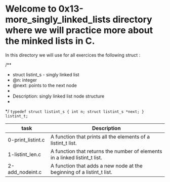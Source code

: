 # Welcome to 0x13-more_singly_linked_lists directory where we will practice more about the minked lists in C.

In this directory we will use for all exercices the following struct : 

/**
 * struct listint_s - singly linked list
 * @n: integer
 * @next: points to the next node
 *
 * Description: singly linked list node structure
 * 
 */
`typedef struct listint_s
{
    int n;
    struct listint_s *next;
} listint_t;`

| task  | Description  |
| ----- | ------------ |
| 0-print_listint.c | A function that prints all the elements of a listint_t list. |
| 1-listint_len.c | A function that returns the number of elements in a linked listint_t list. |
| 2-add_nodeint.c | A function that adds a new node at the beginning of a listint_t list. |

